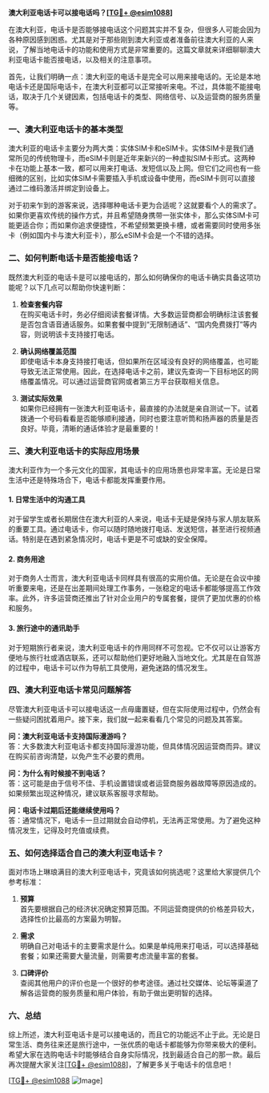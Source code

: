 **澳大利亚电话卡可以接电话吗？[[TG💪+ @esim1088](https://t.me/s/esim1088)]**

在澳大利亚，电话卡是否能够接电话这个问题其实并不复杂，但很多人可能会因为各种原因感到困惑。尤其是对于那些刚到澳大利亚或者准备前往澳大利亚的人来说，了解当地电话卡的功能和使用方式是非常重要的。这篇文章就来详细聊聊澳大利亚电话卡能否接电话，以及相关的注意事项。

首先，让我们明确一点：澳大利亚的电话卡是完全可以用来接电话的。无论是本地电话卡还是国际电话卡，在澳大利亚都可以正常接听来电。不过，具体能不能接电话，取决于几个关键因素，包括电话卡的类型、网络信号、以及运营商的服务质量等。

### 一、澳大利亚电话卡的基本类型

澳大利亚的电话卡主要分为两大类：实体SIM卡和eSIM卡。实体SIM卡是我们通常所见的传统物理卡，而eSIM卡则是近年来新兴的一种虚拟SIM卡形式。这两种卡在功能上基本一致，都可以用来打电话、发短信以及上网。但它们之间也有一些细微的区别，比如实体SIM卡需要插入手机或设备中使用，而eSIM卡则可以直接通过二维码激活并绑定到设备上。

对于初来乍到的游客来说，选择哪种电话卡更为合适呢？这就要看个人的需求了。如果你更喜欢传统的操作方式，并且希望随身携带一张实体卡，那么实体SIM卡可能更适合你；而如果你追求便捷性，不希望频繁更换卡槽，或者需要同时使用多张卡（例如国内卡与澳大利亚卡），那么eSIM卡会是一个不错的选择。

### 二、如何判断电话卡是否能接电话？

既然澳大利亚的电话卡是可以接电话的，那么如何确保你的电话卡确实具备这项功能呢？以下几点可以帮助你快速判断：

1. **检查套餐内容**  
   在购买电话卡时，务必仔细阅读套餐详情。大多数运营商都会明确标注该套餐是否包含语音通话服务。如果套餐中提到“无限制通话”、“国内免费拨打”等内容，则说明该卡支持接打电话。

2. **确认网络覆盖范围**  
   即使电话卡本身支持接打电话，但如果所在区域没有良好的网络覆盖，也可能导致无法正常使用。因此，在选择电话卡之前，建议先查询一下目标地区的网络覆盖情况。可以通过运营商官网或者第三方平台获取相关信息。

3. **测试实际效果**  
   如果你已经拥有一张澳大利亚电话卡，最直接的办法就是亲自测试一下。试着拨通一个号码看看是否能够顺利接通，同时也要注意听筒和扬声器的质量是否良好。毕竟，清晰的通话体验才是最重要的！

### 三、澳大利亚电话卡的实际应用场景

澳大利亚作为一个多元文化的国家，其电话卡的应用场景也非常丰富。无论是日常生活中还是特殊场合下，电话卡都能发挥重要作用。

#### 1. 日常生活中的沟通工具
对于留学生或者长期居住在澳大利亚的人来说，电话卡无疑是保持与家人朋友联系的重要工具。通过电话卡，你可以随时随地拨打电话、发送短信，甚至进行视频通话。特别是在遇到紧急情况时，电话卡更是不可或缺的安全保障。

#### 2. 商务用途
对于商务人士而言，澳大利亚电话卡同样具有很高的实用价值。无论是在会议中接听重要来电，还是在出差期间处理工作事务，一张稳定的电话卡都能够提高工作效率。此外，许多运营商还推出了针对企业用户的专属套餐，提供了更加优惠的价格和服务。

#### 3. 旅行途中的通讯助手
对于短期旅行者来说，澳大利亚电话卡的作用同样不可忽视。它不仅可以让游客方便地与旅行社或酒店联系，还可以帮助他们更好地融入当地文化。尤其是在自驾游的过程中，电话卡可以作为导航工具使用，避免迷路的情况发生。

### 四、澳大利亚电话卡常见问题解答

尽管澳大利亚电话卡可以接电话这一点毋庸置疑，但在实际使用过程中，仍然会有一些疑问困扰着用户。接下来，我们就一起来看看几个常见的问题及其答案。

**问：澳大利亚电话卡支持国际漫游吗？**  
答：大多数澳大利亚电话卡都支持国际漫游功能，但具体情况因运营商而异。建议在购买前咨询清楚，以免产生不必要的费用。

**问：为什么有时候接不到电话？**  
答：这可能是由于信号不佳、手机设置错误或者运营商服务器故障等原因造成的。如果频繁出现这种情况，建议联系客服寻求帮助。

**问：电话卡过期后还能继续使用吗？**  
答：通常情况下，电话卡一旦过期就会自动停机，无法再正常使用。为了避免这种情况发生，记得及时充值或续费。

### 五、如何选择适合自己的澳大利亚电话卡？

面对市场上琳琅满目的澳大利亚电话卡，究竟该如何挑选呢？这里给大家提供几个参考标准：

1. **预算**  
   首先要根据自己的经济状况确定预算范围。不同运营商提供的价格差异较大，选择性价比最高的方案最为明智。

2. **需求**  
   明确自己对电话卡的主要需求是什么。如果是单纯用来打电话，可以选择基础套餐；如果还需要大量流量，则需要考虑流量丰富的套餐。

3. **口碑评价**  
   查阅其他用户的评价也是一个很好的参考途径。通过社交媒体、论坛等渠道了解各运营商的服务质量和用户体验，有助于做出更明智的选择。

### 六、总结

综上所述，澳大利亚电话卡是可以接电话的，而且它的功能远不止于此。无论是日常生活、商务往来还是旅行途中，一张优质的电话卡都能够为你带来极大的便利。希望大家在选购电话卡时能够结合自身实际情况，找到最适合自己的那一款。最后再次提醒大家关注[[TG💪+ @esim1088](https://t.me/s/esim1088)]，了解更多关于电话卡的信息吧！

[[TG💪+ @esim1088](https://t.me/s/esim1088) ![Image](https://i.postimg.cc/4NQfJmqS/Snipaste-2025-05-13-00-14-12.png)]